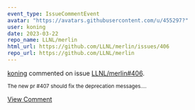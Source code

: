 ```yaml
---
event_type: IssueCommentEvent
avatar: "https://avatars.githubusercontent.com/u/455297?"
user: koning
date: 2023-03-22
repo_name: LLNL/merlin
html_url: https://github.com/LLNL/merlin/issues/406
repo_url: https://github.com/LLNL/merlin
---
```


<a href='https://github.com/koning' target='_blank'>koning</a> commented on issue <a href='https://github.com/LLNL/merlin/issues/406' target='_blank'>LLNL/merlin#406</a>.

<small>The new pr #407 should fix the deprecation messages....</small>

<a href='https://github.com/LLNL/merlin/issues/406' target='_blank'>View Comment</a>